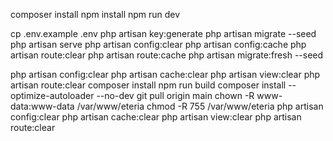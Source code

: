 composer install
npm install
npm run dev

cp .env.example .env
php artisan key:generate
php artisan migrate --seed
php artisan serve
php artisan config:clear 
php artisan config:cache 
php artisan route:clear 
php artisan route:cache
php artisan migrate:fresh --seed

php artisan config:clear
php artisan cache:clear
php artisan view:clear
php artisan route:clear
composer install
npm run build 
composer install --optimize-autoloader --no-dev 
git pull origin main
chown -R www-data:www-data /var/www/eteria
chmod -R 755 /var/www/eteria
php artisan config:clear
php artisan cache:clear
php artisan view:clear
php artisan route:clear

